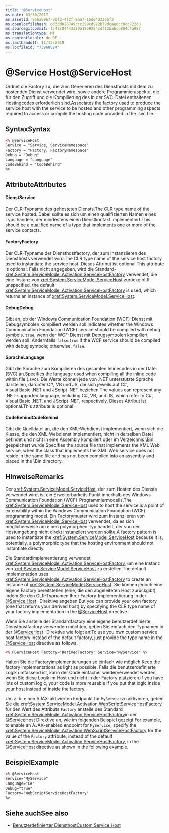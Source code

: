 ```yaml
---
title: '@ServiceHost'
ms.date: 03/30/2017
ms.assetid: 96ba6967-00f2-422f-9aa7-15de4d33ebf3
ms.openlocfilehash: dd3dd026749ccc299cd922b79dcae8ccbcc722d8
ms.sourcegitcommit: f348c84443380a1959294cdf12babcb804cfa987
ms.translationtype: MT
ms.contentlocale: de-DE
ms.lasthandoff: 11/12/2019
ms.locfileid: "73968824"
---
```

# <a name="servicehost"></a><span data-ttu-id="88876-101">\@Service Host</span><span class="sxs-lookup"><span data-stu-id="88876-101">\@ServiceHost</span></span>
<span data-ttu-id="88876-102">Ordnet die Factory zu, die zum Generieren des Diensthosts mit dem zu hostenden Dienst verwendet wird, sowie andere Programmieraspekte, die für den Zugriff und die Kompilierung des in der SVC-Datei enthaltenen Hostingcodes erforderlich sind.</span><span class="sxs-lookup"><span data-stu-id="88876-102">Associates the factory used to produce the service host with the service to be hosted and other programming aspects required to access or compile the hosting code provided in the .svc file.</span></span>  
  
## <a name="syntax"></a><span data-ttu-id="88876-103">Syntax</span><span class="sxs-lookup"><span data-stu-id="88876-103">Syntax</span></span>  
  
```xml  
<% @ServiceHost
Service = "Service, ServiceNamespace"
Factory = "Factory, FactoryNamespace"
Debug = "Debug"
Language = "Language"
CodeBehind = "CodeBehind"
%>
```  
  
## <a name="attributes"></a><span data-ttu-id="88876-104">Attribute</span><span class="sxs-lookup"><span data-stu-id="88876-104">Attributes</span></span>  
  
#### <a name="service"></a><span data-ttu-id="88876-105">Dienst</span><span class="sxs-lookup"><span data-stu-id="88876-105">Service</span></span>  
 <span data-ttu-id="88876-106">Der CLR-Typname des gehosteten Diensts.</span><span class="sxs-lookup"><span data-stu-id="88876-106">The CLR type name of the service hosted.</span></span> <span data-ttu-id="88876-107">Dabei sollte es sich um einen qualifizierten Namen eines Typs handeln, der mindestens einen Dienstkontakt implementiert.</span><span class="sxs-lookup"><span data-stu-id="88876-107">This should be a qualified name of a type that implements one or more of the service contacts.</span></span>  
  
#### <a name="factory"></a><span data-ttu-id="88876-108">Factory</span><span class="sxs-lookup"><span data-stu-id="88876-108">Factory</span></span>  
 <span data-ttu-id="88876-109">Der CLR-Typname der Diensthostfactory, der zum Instanziieren des Diensthosts verwendet wird.</span><span class="sxs-lookup"><span data-stu-id="88876-109">The CLR type name of the service host factory used to instantiate the service host.</span></span> <span data-ttu-id="88876-110">Dieses Attribut ist optional.</span><span class="sxs-lookup"><span data-stu-id="88876-110">This attribute is optional.</span></span> <span data-ttu-id="88876-111">Falls nicht angegeben, wird die Standard-<xref:System.ServiceModel.Activation.ServiceHostFactory> verwendet, die eine Instanz von <xref:System.ServiceModel.ServiceHost> zurückgibt.</span><span class="sxs-lookup"><span data-stu-id="88876-111">If unspecified, the default <xref:System.ServiceModel.Activation.ServiceHostFactory> is used, which returns an instance of <xref:System.ServiceModel.ServiceHost>.</span></span>  
  
#### <a name="debug"></a><span data-ttu-id="88876-112">Debug</span><span class="sxs-lookup"><span data-stu-id="88876-112">Debug</span></span>  
 <span data-ttu-id="88876-113">Gibt an, ob der Windows Communication Foundation (WCF)-Dienst mit Debugsymbolen kompiliert werden soll.</span><span class="sxs-lookup"><span data-stu-id="88876-113">Indicates whether the Windows Communication Foundation (WCF) service should be compiled with debug symbols.</span></span> <span data-ttu-id="88876-114">`true`, wenn der WCF-Dienst mit Debugsymbolen kompiliert werden soll. Andernfalls `false`.</span><span class="sxs-lookup"><span data-stu-id="88876-114">`true` if the WCF service should be compiled with debug symbols; otherwise, `false`.</span></span>  
  
#### <a name="language"></a><span data-ttu-id="88876-115">Sprache</span><span class="sxs-lookup"><span data-stu-id="88876-115">Language</span></span>  
 <span data-ttu-id="88876-116">Gibt die Sprache zum Kompilieren des gesamten Inlinecodes in der Datei (SVC) an.</span><span class="sxs-lookup"><span data-stu-id="88876-116">Specifies the language used when compiling all the inline code within file (.svc).</span></span> <span data-ttu-id="88876-117">Die Werte können jede von .NET unterstützte Sprache darstellen, darunter C#, VB und JS, die sich jeweils auf C#, Visual Basic .NET und JScript .NET beziehen.</span><span class="sxs-lookup"><span data-stu-id="88876-117">The values can represent any .NET-supported language, including C#, VB, and JS, which refer to C#, Visual Basic .NET, and JScript .NET, respectively.</span></span> <span data-ttu-id="88876-118">Dieses Attribut ist optional.</span><span class="sxs-lookup"><span data-stu-id="88876-118">This attribute is optional.</span></span>  
  
#### <a name="codebehind"></a><span data-ttu-id="88876-119">CodeBehind</span><span class="sxs-lookup"><span data-stu-id="88876-119">CodeBehind</span></span>  
 <span data-ttu-id="88876-120">Gibt die Quelldatei an, die den XML-Webdienst implementiert, wenn sich die Klasse, die den XML-Webdienst implementiert, nicht in derselben Datei befindet und nicht in eine Assembly kompiliert oder im Verzeichnis \Bin gespeichert wurde.</span><span class="sxs-lookup"><span data-stu-id="88876-120">Specifies the source file that implements the XML Web service, when the class that implements the XML Web service does not reside in the same file and has not been compiled into an assembly and placed in the \Bin directory.</span></span>  
  
## <a name="remarks"></a><span data-ttu-id="88876-121">Hinweise</span><span class="sxs-lookup"><span data-stu-id="88876-121">Remarks</span></span>  
 <span data-ttu-id="88876-122">Der <xref:System.ServiceModel.ServiceHost>, der zum Hosten des Diensts verwendet wird, ist ein Erweiterbarkeits Punkt innerhalb des Windows Communication Foundation (WCF)-Programmiermodells.</span><span class="sxs-lookup"><span data-stu-id="88876-122">The <xref:System.ServiceModel.ServiceHost> used to host the service is a point of extensibility within the Windows Communication Foundation (WCF) programming model.</span></span> <span data-ttu-id="88876-123">Ein Factorymuster wird zum Instanziieren von <xref:System.ServiceModel.ServiceHost> verwendet, da es sich möglicherweise um einen polymorphen Typ handelt, der von der Hostumgebung nicht direkt instanziiert werden sollte.</span><span class="sxs-lookup"><span data-stu-id="88876-123">A factory pattern is used to instantiate the <xref:System.ServiceModel.ServiceHost> because it is, potentially, a polymorphic type that the hosting environment should not instantiate directly.</span></span>  
  
 <span data-ttu-id="88876-124">Die Standardimplementierung verwendet <xref:System.ServiceModel.Activation.ServiceHostFactory>, um eine Instanz von <xref:System.ServiceModel.ServiceHost> zu erstellen.</span><span class="sxs-lookup"><span data-stu-id="88876-124">The default implementation uses <xref:System.ServiceModel.Activation.ServiceHostFactory> to create an instance of <xref:System.ServiceModel.ServiceHost>.</span></span> <span data-ttu-id="88876-125">Sie können jedoch eine eigene Factory bereitstellen (eine, die den abgeleiteten Host zurückgibt), indem Sie den CLR-Typnamen Ihrer Factory-Implementierung in der [\@Service Host](servicehost.md) -Direktive angeben.</span><span class="sxs-lookup"><span data-stu-id="88876-125">But you can provide your own factory (one that returns your derived host) by specifying the CLR type name of your factory implementation in the [\@ServiceHost](servicehost.md) directive.</span></span>  
  
 <span data-ttu-id="88876-126">Wenn Sie anstelle der Standardfactory eine eigene benutzerdefinierte Diensthostfactory verwenden möchten, geben Sie einfach den Typnamen in der [@ServiceHost](servicehost.md) -Direktive wie folgt an:</span><span class="sxs-lookup"><span data-stu-id="88876-126">To use you own custom service host factory instead of the default factory, just provide the type name in the [@ServiceHost](servicehost.md) directive as follows:</span></span>  
  
```xml  
<% @ServiceHost Factory="DerivedFactory" Service="MyService" %>  
```  
  
 <span data-ttu-id="88876-127">Halten Sie die Factoryimplementierungen so einfach wie möglich.</span><span class="sxs-lookup"><span data-stu-id="88876-127">Keep the factory implementations as light as possible.</span></span> <span data-ttu-id="88876-128">Falls die benutzerdefinierte Logik umfassend ist, kann der Code einfacher wiederverwendet werden, wenn Sie diese Logik im Host und nicht in der Factory platzieren.</span><span class="sxs-lookup"><span data-stu-id="88876-128">If you have lots of custom logic, your code is more reusable if you put that logic inside your host instead of inside the factory.</span></span>  
  
 <span data-ttu-id="88876-129">Um z. b. einen AJAX-aktivierten Endpunkt für `MyService`zu aktivieren, geben Sie die <xref:System.ServiceModel.Activation.WebScriptServiceHostFactory> für den Wert des Attributs `Factory` anstelle des Standard <xref:System.ServiceModel.Activation.ServiceHostFactory>in der [@ServiceHost](servicehost.md) Direktive an, wie im folgenden Beispiel gezeigt.</span><span class="sxs-lookup"><span data-stu-id="88876-129">For example, to enable an AJAX-enabled endpoint for `MyService`, specify the <xref:System.ServiceModel.Activation.WebScriptServiceHostFactory> for the value of the `Factory` attribute, instead of the default <xref:System.ServiceModel.Activation.ServiceHostFactory>, in the [@ServiceHost](servicehost.md) directive as shown in the following example.</span></span>  
  
## <a name="example"></a><span data-ttu-id="88876-130">Beispiel</span><span class="sxs-lookup"><span data-stu-id="88876-130">Example</span></span>  
  
```xml  
<% @ServiceHost
Service="MyService"  
Language="C#"  
Debug="true"  
Factory="WebScriptServiceHostFactory"  
%>  
```  
  
## <a name="see-also"></a><span data-ttu-id="88876-131">Siehe auch</span><span class="sxs-lookup"><span data-stu-id="88876-131">See also</span></span>

- [<span data-ttu-id="88876-132">Benutzerdefinierter Diensthost</span><span class="sxs-lookup"><span data-stu-id="88876-132">Custom Service Host</span></span>](../../../wcf/samples/custom-service-host.md)
